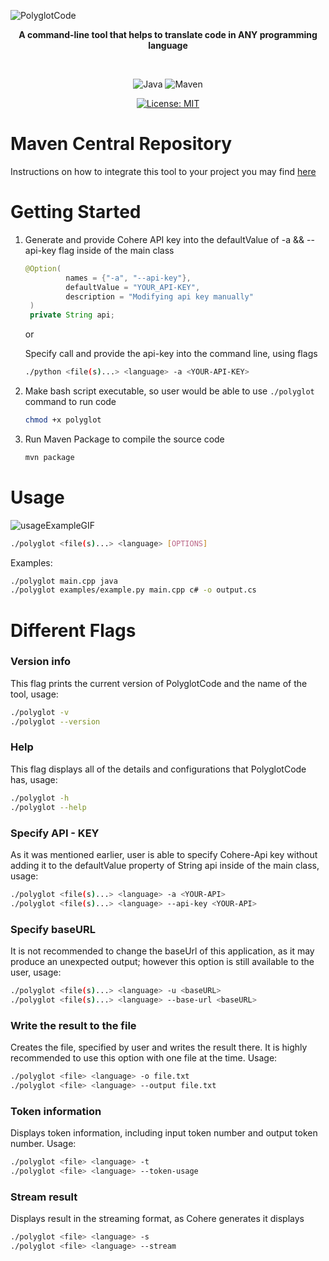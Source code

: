 ![PolyglotCode](https://github.com/user-attachments/assets/2ee7a351-b467-4935-a189-11824cb63387)

<div align="center">

**A command-line tool that helps to translate code in ANY programming language**

<br>

![Java](https://img.shields.io/badge/Java-ED8B00?style=for-the-badge&logo=java&logoColor=blue)
![Maven](https://img.shields.io/badge/apache_maven-C71A36?style=for-the-badge&logo=apachemaven&logoColor=black)

[![License: MIT](https://img.shields.io/badge/License-MIT-blue.svg)](https://opensource.org/licenses/MIT)

</div>

# Maven Central Repository

Instructions on how to integrate this tool to your project you may find [here](https://central.sonatype.com/artifact/io.github.mulla028/PolyglotCode)

# Getting Started

1. Generate and provide Cohere API key into the defaultValue of -a && --api-key flag inside of the main class
   ```java
   @Option(
            names = {"-a", "--api-key"},
            defaultValue = "YOUR_API-KEY",
            description = "Modifying api key manually"
    )
    private String api;
   ```
   or
   
   Specify call and provide the api-key into the command line, using flags
    ```bash
    ./python <file(s)...> <language> -a <YOUR-API-KEY>
    ```

3. Make bash script executable, so user would be able to use `./polyglot` command to run code
   ```bash
   chmod +x polyglot
   ```

4. Run Maven Package to compile the source code
   ```bash
   mvn package
   ```

# Usage

![usageExampleGIF](https://github.com/user-attachments/assets/2a4014c1-7b51-48cc-b3cc-c642a4e34423)


```bash
./polyglot <file(s)...> <language> [OPTIONS]
```

Examples:

```bash
./polyglot main.cpp java
./polyglot examples/example.py main.cpp c# -o output.cs
```

# Different Flags

### Version info

This flag prints the current version of PolyglotCode and the name of the tool, usage:

```bash
./polyglot -v
./polyglot --version
```

### Help

This flag displays all of the details and configurations that PolyglotCode has, usage:

```bash
./polyglot -h
./polyglot --help
```

### Specify API - KEY

As it was mentioned earlier, user is able to specify Cohere-Api key without adding it to the defaultValue property of String api inside of the main class, usage:

```bash
./polyglot <file(s)...> <language> -a <YOUR-API>
./polyglot <file(s)...> <language> --api-key <YOUR-API>
```

### Specify baseURL

It is not recommended to change the baseUrl of this application, as it may produce an unexpected output; however this option is still available to the user, usage:

```bash
./polyglot <file(s)...> <language> -u <baseURL>
./polyglot <file(s)...> <language> --base-url <baseURL>
```

### Write the result to the file

Creates the file, specified by user and writes the result there. It is highly recommended to use this option with one file at the time. Usage:

```bash
./polyglot <file> <language> -o file.txt
./polyglot <file> <language> --output file.txt
```

### Token information

Displays token information, including input token number and output token number. Usage:

```bash
./polyglot <file> <language> -t
./polyglot <file> <language> --token-usage
```

### Stream result

Displays result in the streaming format, as Cohere generates it displays

```bash
./polyglot <file> <language> -s
./polyglot <file> <language> --stream
```

